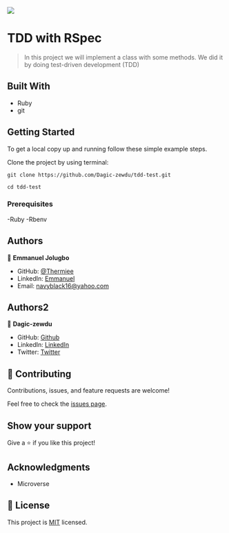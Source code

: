 ![](https://img.shields.io/badge/Microverse-blueviolet)

# TDD with RSpec

> In this project we will implement a class with some methods. We did it by doing test-driven development (TDD)

## Built With

- Ruby
- git

## Getting Started

To get a local copy up and running follow these simple example steps.

Clone the project by using terminal:

```
git clone https://github.com/Dagic-zewdu/tdd-test.git

cd tdd-test
```

### Prerequisites

-Ruby
-Rbenv

## Authors

👤 **Emmanuel Jolugbo**

- GitHub: [@Thermiee](https://github.com/Thermiee)
- LinkedIn: [Emmanuel](https://www.linkedin.com/in/emmanuel-jolugbo/)
- Email: navyblack16@yahoo.com

## Authors2

👤 **Dagic-zewdu**

- GitHub: [Github](https://github.com/Dagic-zewdu)
- LinkedIn: [LinkedIn](https://www.linkedin.com/dagic-zewdu/)
- Twitter: [Twitter](https://twitter.com/dagic4)

## 🤝 Contributing

Contributions, issues, and feature requests are welcome!

Feel free to check the [issues page](../../issues).

## Show your support

Give a ⭐️ if you like this project!

## Acknowledgments

- Microverse

## 📝 License

This project is [MIT](./MIT.md) licensed.
